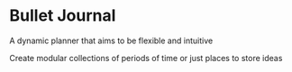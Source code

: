 # Bullet Journal
A  dynamic planner that aims to be flexible and intuitive

Create modular collections of periods of time or just places to store ideas
